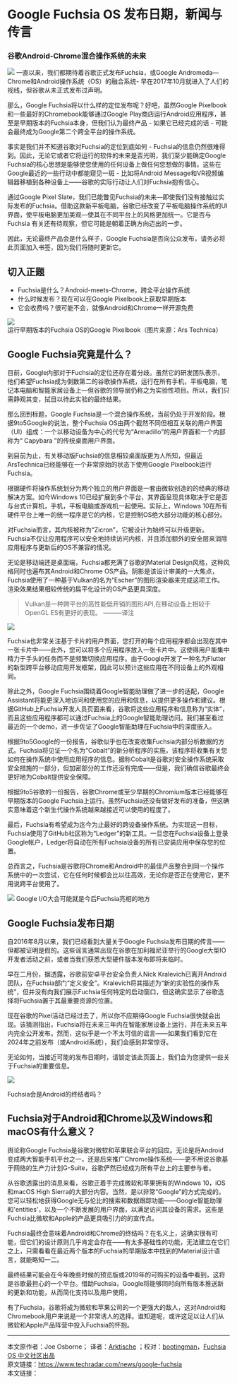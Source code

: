 # Google Fuchsia OS 发布日期，新闻与传言
### 谷歌Android-Chrome混合操作系统的未来

![](https://cdn.mos.cms.futurecdn.net/hRqGxFF2CZZJ4rEvjC27Uk-970-80.jpg)
一直以来，我们都期待着谷歌正式发布Fuchsia，或Google Andromeda—Chrome和Android操作系统（OS）的融合系统- 早在2017年10月就进入了人们的视线，但谷歌从未正式发布过声明。

那么，Google Fuchsia将以什么样的定位发布呢？好吧，虽然Google Pixelbook和一些最好的Chromebook能够通过Google Play商店运行Android应用程序，甚至是早期版本的Fuchsia本身，但我们认为最终产品 - 如果它已经完成的话 - 可能会最终成为Google第二个跨全平台的操作系统。

事实是我们并不知道谷歌对Fuchsia的定位到底如何 - Fuchsia的信息仍然很难得到。因此，无论它或者它将运行的软件的未来是否光明，我们至少能确定Google Fuchsia的核心思想是能够使您使用的任何设备上做任何您想做的事情。这些在Google最近的一些行动中都能窥见一斑 - 比如将Android Message和VR视频编辑器移植到各种设备上——谷歌的实际行动让人们对Fuchsia抱有信心。

通过Google Pixel Slate，我们已能瞥见Fuchsia的未来—即使我们没有接触过实际发布的Fuchsia。借助这款新平板电脑，谷歌已经改变了平板电脑操作系统的UI界面，使平板电脑更加美观—使其在不同平台上的风格更加统一。它是否与Fuchsia 有关还有待观察，但它可能是朝着正确方向迈出的一步。

因此，无论最终产品会是什么样子，Google Fuchsia是否向公众发布，请务必将此页面加入书签，因为我们将随时更新它。

## 切入正题

* Fuchsia是什么？Android-meets-Chrome，跨全平台操作系统
* 什么时候发布？现在可以在Google Pixelbook上获取早期版本
* 它会收费吗？很可能不会，就像Android和Chrome一样开源免费

![](https://cdn.mos.cms.futurecdn.net/by9zV74tBzsBeoHUq8vWRF-650-80.jpg)
运行早期版本的Fuchsia OS的Google Pixelbook（图片来源：Ars Technica）

## Google Fuchsia究竟是什么？

目前，Google内部对于Fuchsia的定位还存在着分歧。虽然它的研发团队表示，他们希望Fuchsia成为倒数第二的谷歌操作系统，运行在所有手机，平板电脑，笔记本电脑和智能家居设备上—但谷歌的领导层仍称之为实验性项目。所以，我们只需静观其变，拭目以待此实验的最终结果。

那么回到标题，Google Fuchsia是一个混合操作系统，当前仍处于开发阶段。根据9to5Google的说法，整个Fuchsia OS由两个截然不同但相互关联的用户界面（UI）组成：一个以移动设备为中心的代号为“Armadillo”的用户界面和一个内部称为“ Capybara ”的传统桌面用户界面。

到目前为止，有关移动版Fuchsia的信息相较桌面版更为人所知，但最近ArsTechnica已经能够在一个非常原始的状态下使用Google Pixelbook运行Fuchsia。 

根据硬件将操作系统划分为两个独立的用户界面是一套由微软创造的的经典的移动解决方案。如今Windows 10已经扩展到多个平台，其界面呈现具体取决于它是否与台式计算机，手机，平板电脑或游戏机一起使用。实际上，Windows 10在所有硬件平台上唯一的统一程序是它的内核，它是控制OS绝大部分功能的核心部分。

对Fuchsia而言，其内核被称为“Zicron”，它被设计为始终可以升级更新。Fuchsia不仅让应用程序可以安全地持续访问内核，并且添加额外的安全层来消除应用程序与更新后的OS不兼容的情况。

无论是移动端还是桌面端，Fuchsia都充满了谷歌的Material Design风格，这种风格同时也遍布其Android和Chrome OS产品。阴影是该设计审美的一大焦点，Fuchsia使用了一种基于Vulkan的名为“Escher”的图形渲染器来完成这项工作。渲染效果结果相较传统的扁平化设计的OS产品更具深度。

> Vulkan是一种跨平台的高性能低开销的图形API,在移动设备上相较于OpenGL ES有更好的表现。 ———译注

![](https://cdn.mos.cms.futurecdn.net/HbYTJFEiZxTfzHw6cTuSyb-650-80.jpg)

Fuchsia也非常关注基于卡片的用户界面，您打开的每个应用程序都会出现在其中一张卡片中——此外，您可以将多个应用程序放入一张卡片中。这使得用户能集中精力于手头的任务而不是频繁切换应用程序。由于Google开发了一种名为Flutter的新型跨平台移动应用开发框架，因此可以预计这些应用在不同设备上的外观相同。

除此之外，Google Fuchsia围绕着Google智能助理做了进一步的适配，Google Assistant将能更深入地访问和使用您的应用和信息，以提供更多操作和建议。根据GitHub上Fuchsia开发人员页面来看，谷歌将这些应用程序和信息称为“实体”，而且这些应用程序都可以通过Fuchsia上的Google智能助理访问。我们甚至看过最近的一个demo，进一步佐证了Google智能助理在Fuchsia中的深度嵌入。

根据9to5Google的一份报告，谷歌似乎也在改变收集Fuchsia内部分析数据的方式。Fuchsia将见证一个名为“Cobalt”的新分析程序的实施，该程序将收集有关您如何在操作系统中使用应用程序的信息。据称Cobalt是谷歌对安全操作系统采取安全措施的一部分，但加密部分的工作还没有完成——但是，我们确信谷歌最终会更好地为Cobalt提供安全保障。

根据9to5谷歌的一份报告，谷歌Chrome或至少早期的Chromium版本已经能够在早期版本的Google Fuchsia上运行。虽然Fuchsia还没有做好发布的准备，但这确实意味着这个新生代操作系统越来越接近可以使用的程度了。

最后，Fuchsia有希望成为迄今为止最好的跨设备操作系统。为实现这一目标，Fuchsia使用了GitHub社区称为“Ledger”的新工具。一旦您在Fuchsia设备上登录Google帐户，Ledger将自动在所有Fuchsia设备的所有已安装应用中保存您的位置。

总而言之，Fuchsia是谷歌将Chrome和Android中的最佳产品整合到同一个操作系统中的一次尝试，它在任何时候都会比以往高效，无论你是否正在使用它，更不用说跨平台使用了。

![](https://cdn.mos.cms.futurecdn.net/fxydjj4gT6cVRrcndtYnSF-650-80.jpg)
Google I/O大会可能就是今后Fuchsia亮相的地方

## Google Fuchsia发布日期
自2016年8月以来，我们已经看到大量关于Google Fuchsia发布日期的传言——但都被证明是假的。这些谣言通常出现在谷歌在加利福尼亚举行的Google大型IO开发者活动之前，或者当我们获悉大型硬件版本发布即将来临时。

早在二月份，据透露，谷歌前安卓平台安全负责人Nick Kralevich已离开Android团队，在Fuchsia部门“定义安全”。Kralevich将其描述为“新的实验性的操作系统”，但并没有向我们展示Fuchsia任何特定的启动窗口，但这确实显示了谷歌选择将Fuchsia置于其最重要资源的位置。

现在谷歌的Pixel活动已经过去了，所以你不应期待Google Fuchsia很快就会出现。该猜测指出，Fuchsia将在未来三年内在智能家居设备上运行，并在未来五年内完全公开发布。然而，这似乎是一个不太可信的谣言——如果我们看到它在2024年之前发布（或Android系统），我们会感到非常惊讶。

无论如何，当接近可能的发布日期时，请锁定该此页面上，我们会为您提供一些关于Fuchsia的重要信息。

![](https://cdn.mos.cms.futurecdn.net/Yzh9gjppGL6MBnWbE2QTVd-650-80.jpg)

Fuchsia会是Android的终结者吗？

## Fuchsia对于Android和Chrome以及Windows和macOS有什么意义？

舆论称Google Fuchsia是谷歌对微软和苹果联合平台的回应。无论是将Android变成两大智能手机平台之一，还是后来推广Chrome操作系统——更不用说谷歌基于网络的生产力计划G-Suite，谷歌俨然已经成为所有平台上的主要参与者。

从谷歌透露出的消息来看，谷歌正着手完成微软和苹果拥有的Windows 10，iOS和macOS High Sierra的大部分内容。当然，是以非常“Google”的方式完成的。您可以轻松地获得Google无与伦比的搜索和数据跟踪功能——Google智能助理和'entities'，以及一个不断发展的用户界面，以满足访问其设备的需求。这些是Fuchsia比微软和Apple的产品更具吸引力的的宣传点。

Fuchsia最终会意味着Android和Chrome的终结吗？在名义上，这确实很有可能，但它们的设计原则几乎肯定会存在——有太多基础性的功能，无法建立在它们之上，只需看看在最近两个版本的Fuchsia的早期版本中找到的Material设计语言，就能略知一二。

最终结果可能会在今年晚些时候的预览版或2019年的可购买的设备中看到，这将是谷歌最担心的一个平台。借助Fuchsia，Google将能够同时向所有版本推送新的更新和功能，从而简化支持以及用户使用。

有了Fuchsia，谷歌将成为微软和苹果公司的一个更强大的敌人，这对Android和Chromebook用户来说是一个非常诱人的选择。谁知道呢，或许这足以让人们从微软和Apple产品阵营中投入Fuchsia的怀抱。

***
本文原作者：Joe Osborne； 译者：[Arktische](https://github.com/Arktische) ；校对：[bootingman](https://github.com/bootingman)，[Fuchsia OS 中文社区出品](https://fuchsia-china.com)          
原文链接：https://www.techradar.com/news/google-fuchsia        
本文链接：

